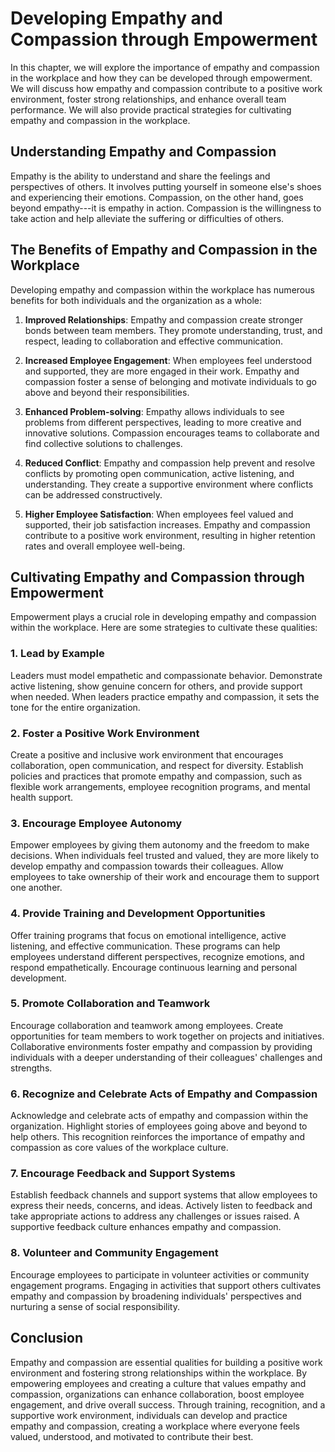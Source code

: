 Developing Empathy and Compassion through Empowerment
================================================================

In this chapter, we will explore the importance of empathy and compassion in the workplace and how they can be developed through empowerment. We will discuss how empathy and compassion contribute to a positive work environment, foster strong relationships, and enhance overall team performance. We will also provide practical strategies for cultivating empathy and compassion in the workplace.

Understanding Empathy and Compassion
------------------------------------

Empathy is the ability to understand and share the feelings and perspectives of others. It involves putting yourself in someone else's shoes and experiencing their emotions. Compassion, on the other hand, goes beyond empathy---it is empathy in action. Compassion is the willingness to take action and help alleviate the suffering or difficulties of others.

The Benefits of Empathy and Compassion in the Workplace
-------------------------------------------------------

Developing empathy and compassion within the workplace has numerous benefits for both individuals and the organization as a whole:

1. **Improved Relationships**: Empathy and compassion create stronger bonds between team members. They promote understanding, trust, and respect, leading to collaboration and effective communication.

2. **Increased Employee Engagement**: When employees feel understood and supported, they are more engaged in their work. Empathy and compassion foster a sense of belonging and motivate individuals to go above and beyond their responsibilities.

3. **Enhanced Problem-solving**: Empathy allows individuals to see problems from different perspectives, leading to more creative and innovative solutions. Compassion encourages teams to collaborate and find collective solutions to challenges.

4. **Reduced Conflict**: Empathy and compassion help prevent and resolve conflicts by promoting open communication, active listening, and understanding. They create a supportive environment where conflicts can be addressed constructively.

5. **Higher Employee Satisfaction**: When employees feel valued and supported, their job satisfaction increases. Empathy and compassion contribute to a positive work environment, resulting in higher retention rates and overall employee well-being.

Cultivating Empathy and Compassion through Empowerment
------------------------------------------------------

Empowerment plays a crucial role in developing empathy and compassion within the workplace. Here are some strategies to cultivate these qualities:

### 1. Lead by Example

Leaders must model empathetic and compassionate behavior. Demonstrate active listening, show genuine concern for others, and provide support when needed. When leaders practice empathy and compassion, it sets the tone for the entire organization.

### 2. Foster a Positive Work Environment

Create a positive and inclusive work environment that encourages collaboration, open communication, and respect for diversity. Establish policies and practices that promote empathy and compassion, such as flexible work arrangements, employee recognition programs, and mental health support.

### 3. Encourage Employee Autonomy

Empower employees by giving them autonomy and the freedom to make decisions. When individuals feel trusted and valued, they are more likely to develop empathy and compassion towards their colleagues. Allow employees to take ownership of their work and encourage them to support one another.

### 4. Provide Training and Development Opportunities

Offer training programs that focus on emotional intelligence, active listening, and effective communication. These programs can help employees understand different perspectives, recognize emotions, and respond empathetically. Encourage continuous learning and personal development.

### 5. Promote Collaboration and Teamwork

Encourage collaboration and teamwork among employees. Create opportunities for team members to work together on projects and initiatives. Collaborative environments foster empathy and compassion by providing individuals with a deeper understanding of their colleagues' challenges and strengths.

### 6. Recognize and Celebrate Acts of Empathy and Compassion

Acknowledge and celebrate acts of empathy and compassion within the organization. Highlight stories of employees going above and beyond to help others. This recognition reinforces the importance of empathy and compassion as core values of the workplace culture.

### 7. Encourage Feedback and Support Systems

Establish feedback channels and support systems that allow employees to express their needs, concerns, and ideas. Actively listen to feedback and take appropriate actions to address any challenges or issues raised. A supportive feedback culture enhances empathy and compassion.

### 8. Volunteer and Community Engagement

Encourage employees to participate in volunteer activities or community engagement programs. Engaging in activities that support others cultivates empathy and compassion by broadening individuals' perspectives and nurturing a sense of social responsibility.

Conclusion
----------

Empathy and compassion are essential qualities for building a positive work environment and fostering strong relationships within the workplace. By empowering employees and creating a culture that values empathy and compassion, organizations can enhance collaboration, boost employee engagement, and drive overall success. Through training, recognition, and a supportive work environment, individuals can develop and practice empathy and compassion, creating a workplace where everyone feels valued, understood, and motivated to contribute their best.
